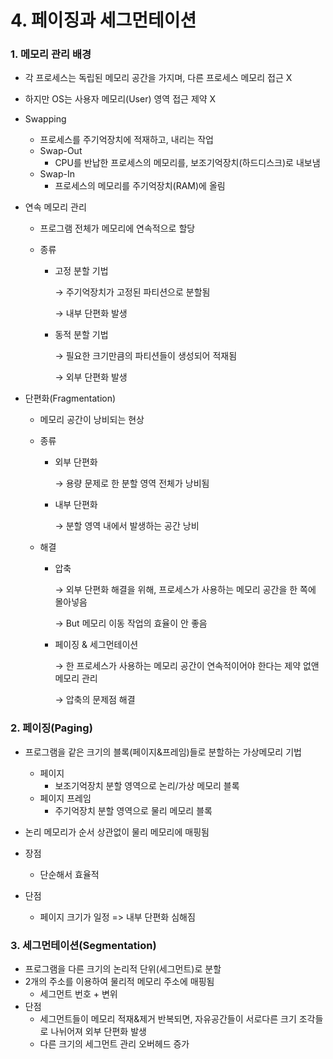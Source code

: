 # 4. 페이징과 세그먼테이션



### 1. 메모리 관리 배경

* 각 프로세스는 독립된 메모리 공간을 가지며, 다른 프로세스 메모리 접근 X

* 하지만 OS는 사용자 메모리(User) 영역 접근 제약 X

* Swapping

  * 프로세스를 주기억장치에 적재하고, 내리는 작업
  * Swap-Out
    * CPU를 반납한 프로세스의 메모리를, 보조기억장치(하드디스크)로 내보냄
  * Swap-In
    * 프로세스의 메모리를 주기억장치(RAM)에 올림

* 연속 메모리 관리

  * 프로그램 전체가 메모리에 연속적으로 할당

  * 종류

    * 고정 분할 기법

      →   주기억장치가 고정된 파티션으로 분할됨

      →   내부 단편화 발생

    * 동적 분할 기법

      →   필요한 크기만큼의 파티션들이 생성되어 적재됨

      →   외부 단편화 발생

* 단편화(Fragmentation)

  * 메모리 공간이 낭비되는 현상

  * 종류

    * 외부 단편화

      →   용량 문제로 한 분할 영역 전체가 낭비됨

    * 내부 단편화

      →   분할 영역 내에서 발생하는 공간 낭비

  * 해결 

    * 압축

      →   외부 단편화 해결을 위해, 프로세스가 사용하는 메모리 공간을 한 쪽에 몰아넣음

      →   But 메모리 이동 작업의 효율이 안 좋음

    * 페이징 & 세그먼테이션

      →   한 프로세스가 사용하는 메모리 공간이 연속적이어야 한다는 제약 없앤 메모리 관리

      →   압축의 문제점 해결



### 2. 페이징(Paging)

* 프로그램을 같은 크기의 블록(페이지&프레임)들로 분할하는 가상메모리 기법
  * 페이지
    * 보조기억장치 분할 영역으로 논리/가상 메모리 블록
  * 페이지 프레임
    * 주기억장치 분할 영역으로  물리 메모리 블록
* 논리 메모리가 순서 상관없이 물리 메모리에 매핑됨
* 장점
  * 단순해서 효율적

* 단점
  * 페이지 크기가 일정 => 내부 단편화 심해짐



### 3. 세그먼테이션(Segmentation)

* 프로그램을 다른 크기의 논리적 단위(세그먼트)로 분할
* 2개의 주소를 이용하여 물리적 메모리 주소에 매핑됨
  * 세그먼트 번호 + 변위
* 단점
  * 세그먼트들이 메모리 적재&제거 반복되면, 자유공간들이 서로다른 크기 조각들로 나뉘어져 외부 단편화 발생
  * 다른 크기의 세그먼트 관리 오버헤드 증가